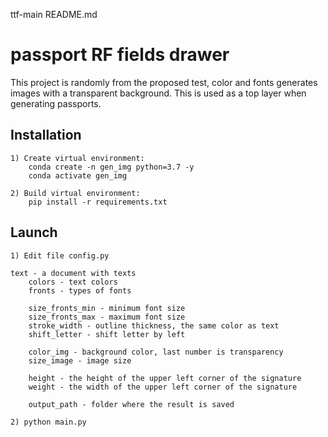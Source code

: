 ttf-main README.md

# passport RF fields drawer

This project is randomly from the proposed test, color and fonts generates images with a transparent background.
This is used as a top layer when generating passports.
## Installation

    1) Create virtual environment:
        conda create -n gen_img python=3.7 -y
        conda activate gen_img
        
    2) Build virtual environment:
        pip install -r requirements.txt

## Launch

```
1) Edit file config.py
    
text - a document with texts
    colors - text colors
    fronts - types of fonts
    
    size_fronts_min - minimum font size
    size_fronts_max - maximum font size
    stroke_width - outline thickness, the same color as text
    shift_letter - shift letter by left
    
    color_img - background color, last number is transparency
    size_image - image size
    
    height - the height of the upper left corner of the signature
    weight - the width of the upper left corner of the signature
    
    output_path - folder where the result is saved

2) python main.py

```